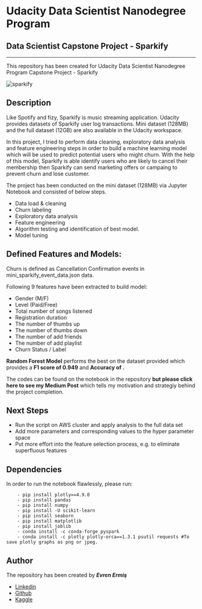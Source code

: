 # Udacity Data Scientist Nanodegree Program 
## Data Scientist Capstone Project - Sparkify
***

This repository has been created for Udacity Data Scientist Nanodegree Program Capstone Project - Sparkify

![sparkify](https://user-images.githubusercontent.com/36535914/89719293-83263b80-d9cf-11ea-9f6d-444406d9c4c5.png)


## Description
Like Spotify and fizy, Sparkify is music streaming application. Udacity provides datasets of Sparkify user log transactions. Mini dataset (128MB) and the full dataset (12GB) are also available in the Udacity workspace.

In this project, I tried to perform data cleaning, exploratory data analysis and feature engineering steps in order to build a machine learning model which will be used to predict potential users who might churn. With the help of this model, Sparkify is able identify users who are likely to cancel their membership then Sparkify can send marketing offers or campaing to prevent churn and lose customer.

The project has been conducted on the mini dataset (128MB) via Jupyter Notebook and consisted of below steps. 

- Data load & cleaning
- Churn labeling 
- Exploratory data analysis 
- Feature engineering 
- Algorithm testing and identification of best model.
- Model tuning 

## Defined Features and Models:

Churn is defined as Cancellation Confirmation events in mini_sparkify_event_data.json data. <br>

Following 9 features have been extracted to build model:
- Gender (M/F)
- Level (Paid/Free)
- Total number of songs listened
- Registration duration
- The number of thumbs up
- The number of thumbs down
- The number of add friends
- The number of add playlist
- Churn Status / Label

**Random Forest Model** performs the best on the dataset provided which provides a **F1 score of 0.949** and **Accuracy of .**

The codes can be found on the notebook in the repository **but please click here to see my Medium Post** which tells my motivation and strategiy behind the project completion.

## Next Steps

- Run the script on AWS cluster and apply analysis to the full data set
- Add more parameters and corresponding values to the hyper parameter space
- Put more effort into the feature selection process, e.g. to eliminate superfluous features

## Dependencies

In order to run the notebook flawlessly, please run: <br>

        - pip install plotly==4.9.0 
        - pip install pandas 
        - pip install numpy 
        - pip install -U scikit-learn 
        - pip install seaborn 
        - pip install matplotlib
        - pip install joblib
        - conda install -c conda-forge pyspark
        - conda install -c plotly plotly-orca==1.3.1 psutil requests #To save plotly graphs as png or jpeg. 

## Author

The repository has been created by ***Evren Ermiş*** <br>

- [Linkedin](www.linkedin.com/in/evrenermis92)
- [Github](https://github.com/eermis1)
- [Kaggle](https://www.kaggle.com/evrenermis/)
